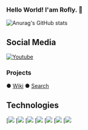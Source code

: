 ### Hello World! I'am Rofly. 🧮

![Anurag's GitHub stats](https://github-readme-stats.vercel.app/api?username=rofly01&show_icons=true&theme=tokyonight)

## Social Media
[![Youtube](https://img.shields.io/badge/YouTube-FF0000?style=for-the-badge&logo=youtube&logoColor=white)](https://www.youtube.com/@Rofly01.)

### Projects
● [Wiki](https://youtu.be/eEKeUNlSkdM)
● [Search](https://youtu.be/zsUeZPjFs24)

## Technologies
[![](https://img.shields.io/badge/C-00599C?style=for-the-badge&logo=c&logoColor=white)
[![](https://img.shields.io/badge/Java-ED8B00?style=for-the-badge&logo=openjdk&logoColor=white)
[![](https://img.shields.io/badge/Python-14354C?style=for-the-badge&logo=python&logoColor=white)
[![](https://img.shields.io/badge/Django-092E20?style=for-the-badge&logo=django&logoColor=white)
[![](https://img.shields.io/badge/MySQL-00000F?style=for-the-badge&logo=mysql&logoColor=white)
[![](https://img.shields.io/badge/GNU%20Bash-4EAA25?style=for-the-badge&logo=GNU%20Bash&logoColor=white)
[![](https://img.shields.io/badge/GIT-E44C30?style=for-the-badge&logo=git&logoColor=white)
